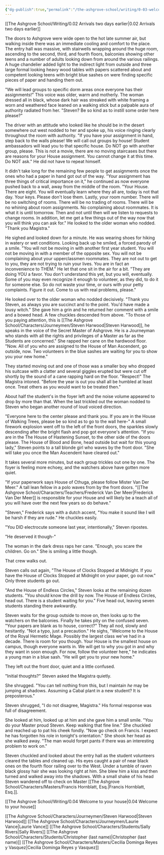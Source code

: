 ```yaml
---
{"dg-publish":true,"permalink":"/the-ashgrove-school/writing/0-03-welcome/"}
---
```


[[The Ashgrove School/Writing/0.02 Arrivals two days earlier\|0.02 Arrivals two days earlier]]

The doors to Ashgrove were wide open to the hot late summer air, but walking inside there was an immediate cooling and comfort to the place. The entry hall was massive, with stairwells wrapping around the huge room, ascending to the second, third, and fourth floors, balconies showing other teens and a number of adults looking down from around the various railings. A huge chandelier added light to the indirect light from outside and three large formal looking heavy wood tables with papers scattered about and competent looking teens with bright blue sashes on were finding specific pieces of paper and handing them out. 

"We will lead groups to specific dorm areas once everyone has their assignments!" This voice was older, warm and motherly. The woman dressed all in black, whose dark hair was streaked with white framing a worn and weathered face leaned on a walking stick but a palpable aura of authority radiated from her. "Steven? Be so kind as to instill some order here please?"

The driver with an attitude who looked like he should be in the desert somewhere out west nodded to her and spoke up, his voice ringing clearly throughout the room with authority. "If you have your assignment in hand, step back to the walls please! We will call out groups by house! Student ambassadors will lead you to that specific house. Do NOT go with another group, please. This is not a movie, there are no moving staircases but there are reasons for your House assignment. You cannot change it at this time. Do NOT ask." He did not have to repeat himself. 

It didn't take long for the remaining few people to get assignments once the ones who had a paper in hand got out of the way.  "Your assignment has three things of critical importance on it," he continued as now everyone pushed back to a wall, away from the middle of the room. "Your House. There are eight. You will eventually learn where they all are, today is not that day. Your keys. Please don't lose them. Lastly, your room number. There will be no switching of rooms. There will be no trading of rooms. There will be no whining about room assignments. No complaining about roommates. It is what it is until tomorrow. Then and not until then will we listen to requests to change rooms. In addition, let me get a few things out of the way now that you will think you can ask for." He looked to the older woman who nodded. "Thank you Magistra."

He sighed and looked down for a minute. He was wearing shoes for hiking in watery or wet conditions. Looking back up he smiled, a forced parody of a smile. "You will not be moving in with another first year student. You will not be moving in with a member of the opposite sex. You will not be complaining about your upperclassmen roommates. They are not out to get to you, they are not trying to ruin your lives. You are in fact an inconvenience to THEM." He let that one sit in the air for a bit. "They are doing YOU a favor. You don't understand this yet, but you will, eventually. Some of you may even recognize it enough to volunteer, as they did, to do it for someone else. So do not waste your time, or ours with your petty complaints. Figure it out. Come to us with real problems, please." 

He looked over to the older woman who nodded decisively. "Thank you Steven, as always you are succinct and to the point. You'd have made a lousy witch." She gave him a grin and he returned her comment with a smile and a bowed head. A few chuckles descended from above. "To those of you paying attention, this is [[The Ashgrove School/Characters/Journeymen/Steven Harwood\|Steven Harwood]], he speaks in the voice of the Secret Master of Ashgrove. He is a Journeyman who stands with all the rights and privileges of a Master as far as the Students are concerned." She rapped her cane on the hardwood floor. "Now. All of you who are assigned to the House of Man Ascendent, go outside, now. Two volunteers in the blue sashes are waiting for you to show you your new home."

They started moving out and one of those was a smaller boy who dropped his suitcase with a clatter and several giggles erupted but were cut off shortly by the sound of a cane rapping hard on the floor. "Respect!" The Magistra intoned. "Before the year is out you shall all be humbled at least once. Treat others as you would want to be treated then."

About half the student's in the foyer left and the noise volume appeared to drop by more than that.  When the last trickled out the woman nodded to Steven who began another round of loud voiced direction. 

"Everyone here to the center please and thank you. If you are in the House of Walking Trees, please be so kind as to go to the wall here-" A small firework explosion went off to the left of the front doors, the sparkles slowly descending after the bright flash and pop got everyone's attention. "If you are in the The House of Hastening Sunset, to the other side of the doors please. The House of Blood and Bone, head outside but wait for this young lady," Steven points to a tall blonde girl who waves by the front door. "She will take you once the Man Ascendent have cleared out."

It takes several more minutes, but each group trickles out one by one. The foyer is feeling more echoey, and the watchers above have gotten more quiet. 

"If your paperwork says House of Cthuga, please follow Mister Van Der Meer." A tall lean fellow in a polo waves from by the front doors. "[[The Ashgrove School/Characters/Teachers/Frederick Van Der Meer\|Frederick Van Der Meer]] is responsible for your House and will likely be a teach all of you will have over the next few years so do behave."

"Steven," Frederick says with a dutch accent, "You make it sound like I will be harsh if they are rude." He chuckles easily. 

"You DID electrocute someone last year, intentionally," Steven ripostes.

"He deserved it though-" 

The woman in the dark dress raps her cane. "Enough, you scare the children. Go on." She is smiling a little though. 

That crew walks out. 

Steven calls out again, "The House of Clocks Stopped at Midnight. If you have the House of Clocks Stopped at Midnight on your paper, go out now." Only three students go out. 

"And the House of Endless Circles," Steven looks at the remaining dozen students. "You should know the drill by now. The House of Endless Circles, head out. There is a student waiting for you." Five head out, leaving seven students standing there awkwardly.

Steven waits for the group outside to move on, then looks up to the watchers on the balconies. Finally he takes pity on the confused seven. "Your papers are blank as to house, correct?" They all nod, slowly and hesitantly. "Not a typo, just a precaution." He sighs, "Welcome to the House of the Royal Hermetic Mage. Possibly the largest class we've had in a decade. There is room for you though. Your House is the smallest house on campus, though everyone wants in. We will get to why you got in and why they want in soon enough. For now, follow the volunteer here," he indicates a young man in a blue sash. "He will get you to your new home."

They left out the front door, quiet and a little confused.

"Initial thoughts?" Steven asked the Magistra quietly. 

She shrugged. "You can tell nothing from this, but I maintain *he* may be jumping at shadows. Assuming a Cabal plant in a new student? It is preposterous."

Steven shrugged, "I do not disagree, Magistra." His formal response was full of disagreement. 

She looked at him, looked up at him and she gave him a small smile. "You do your Master proud Steven. Keep walking that fine line." She chuckled and reached up to pat his cheek fondly. "Now go check on Francis. I expect he has forgotten his role in tonight's orientation." She shook her head as she walked away. "The man would forget pants if there was an interesting problem to work on."

Steven chuckled and looked about the entry hall as the student volunteers cleared the tables and cleaned up. His eyes caught a pair of near black ones on the fourth floor railing over to the West. Under a tumble of raven black glossy hair she was looking right at him. She blew him a kiss and then turned and walked away into the shadows. With a small shake of his head Steven wandered off to check on Master [[The Ashgrove School/Characters/Masters/Francis Hornblatt, Esq.\|Francis Hornblatt, Esq.]].

[[The Ashgrove School/Writing/0.04 Welcome to your house\|0.04 Welcome to your house]]

[[The Ashgrove School/Characters/Journeymen/Steven Harwood\|Steven Harwood]]
[[The Ashgrove School/Characters/Journeymen/Laurie Vance\|Laurie Vance]]
[[The Ashgrove School/Characters/Students/Sally Rivers\|Sally Rivers]]
[[The Ashgrove School/Characters/Students/Christopher (last name)\|Christopher (last name)]]
[[The Ashgrove School/Characters/Masters/Cecilia Dominga Reyes y Vasquez\|Cecilia Dominga Reyes y Vasquez]]


